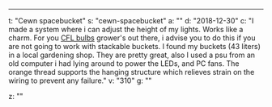 ---
t: "Cewn spacebucket"
s: "cewn-spacebucket"
a: ""
d: "2018-12-30"
c: "I made a system where i can adjust the height of my lights. Works like a charm. For you <a href='https://amzn.to/3jMfTYw'>CFL bulbs</a> grower's out there, i advise you to do this if you are not going to work with stackable buckets. I found my buckets (43 liters) in a local gardening shop. They are pretty great, also I used a psu from an old computer i had lying around to power the LEDs, and PC fans. The orange thread supports the hanging structure which relieves strain on the wiring to prevent any failure."
v: "310"
g: ""

z: ""
